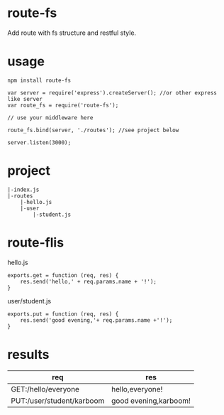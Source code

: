route-fs
========

Add route with fs structure and restful style.

usage
=====
```
npm install route-fs
```
```
var server = require('express').createServer(); //or other express like server
var route_fs = require('route-fs');

// use your middleware here

route_fs.bind(server, './routes'); //see project below

server.listen(3000);

```

project
=======
```
|-index.js
|-routes
	|-hello.js
	|-user
    	|-student.js

```
route-flis
==========
hello.js
```
exports.get = function (req, res) {
	res.send('hello,' + req.params.name + '!');
}
```
user/student.js
```
exports.put = function (req, res) {
	res.send('good evening,'+ req.params.name +'!');
}
```
results
=======
| req | res |
|--------|--------|
| GET:/hello/everyone 		|   hello,everyone!     |
| PUT:/user/student/karboom |   good evening,karboom!     |

